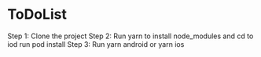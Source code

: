 # ToDoList
Step 1: Clone the project
Step 2: Run yarn to install node_modules and cd to iod run pod install
Step 3: Run yarn android or yarn ios
